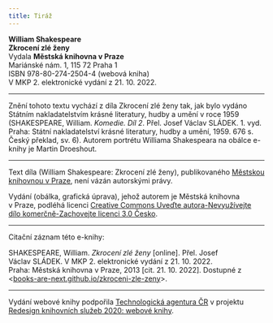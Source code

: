 ```yaml
---
title: Tiráž
---
```


**William Shakespeare**  
**Zkrocení zlé ženy**  
Vydala **Městská knihovna v Praze**  
Mariánské nám. 1, 115 72 Praha 1  
ISBN 978-80-274-2504-4 (webová kniha)  
V MKP 2. elektronické vydání z 21. 10. 2022.

***

Znění tohoto textu vychází z díla Zkrocení zlé ženy tak, jak bylo vydáno Státním nakladatelstvím krásné literatury, hudby a umění v roce 1959 (SHAKESPEARE, William. _Komedie. Díl 2_. Přel. Josef Václav SLÁDEK. 1. vyd. Praha: Státní nakladatelství krásné literatury, hudby a umění, 1959. 676 s. Český překlad, sv. 6).
Autorem portrétu Williama Shakespeara na obálce e-knihy je Martin Droeshout.

***


Text díla (William Shakespeare: Zkrocení zlé ženy), publikovaného [Městskou knihovnou v Praze](http://www.mlp.cz/), není vázán autorskými právy.


Vydání (obálka, grafická úprava), jehož autorem je Městská knihovna v Praze, podléhá licenci [Creative Commons Uveďte autora-Nevyužívejte dílo komerčně-Zachovejte licenci 3.0 Česko](http://creativecommons.org/licenses/by-nc-sa/3.0/cz/).

***

Citační záznam této e-knihy:

SHAKESPEARE, William. _Zkrocení zlé ženy_ \[online\]. Přel. Josef Václav SLÁDEK. V MKP 2. elektronické vydání z 21. 10. 2022. Praha: Městská knihovna v Praze, 2013 \[cit. 21. 10. 2022]. Dostupné z <[books-are-next.github.io/zkroceni-zle-zeny](https://books-are-next.github.io/zkroceni-zle-zeny/)>.

***

Vydání webové knihy podpořila [Technologická agentura ČR](https://www.tacr.cz/) v projektu [Redesign knihovních služeb 2020: webové knihy](https://starfos.tacr.cz/cs/project/TL04000391).